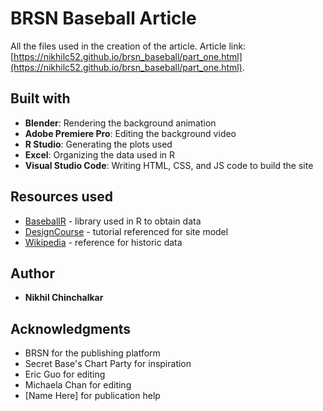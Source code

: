 # BRSN Baseball Article

All the files used in the creation of the article. Article link: [https://nikhilc52.github.io/brsn_baseball/part_one.html](https://nikhilc52.github.io/brsn_baseball/part_one.html).

## Built with

* **Blender**: Rendering the background animation
* **Adobe Premiere Pro**: Editing the background video
* **R Studio**: Generating the plots used
* **Excel**: Organizing the data used in R
* **Visual Studio Code**: Writing HTML, CSS, and JS code to build the site

## Resources used

* [BaseballR](https://billpetti.github.io/baseballr/reference/ncaa.html) - library used in R to obtain data
* [DesignCourse](https://www.youtube.com/watch?v=HiegEfkenXA) - tutorial referenced for site model
* [Wikipedia](https://en.wikipedia.org/wiki/Ivy_League_baseball_tournament) - reference for historic data

## Author

* **Nikhil Chinchalkar**

## Acknowledgments

* BRSN for the publishing platform
* Secret Base's Chart Party for inspiration
* Eric Guo for editing
* Michaela Chan for editing
* [Name Here] for publication help
